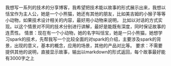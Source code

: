 我想写一系列的技术的分享博客，我希望把技术能以故事的形式展示出来，我想以恬宝作为主人公，她是一个小熊猫，她还有其他的朋友，比如美吉姆的小猴子等等小动物，如果技术设计相关的内容，最好用小动物来说明， 比如以对话的方式实现。以这个情景对不同的技术分别进行讲解，最好是能既有深度，同时保证故事的连贯性。
情景：现在有一个小动物，她的名字叫恬宝，她是一只小熊猫，她想学习spark的技术，先帮我写一个比较全面的对spark的介绍，主要涉及spark的背景，出现的意义，基本的概念，应用的场景，其他的产品对比等。
要求：不需要提供其他的说明，直接显示故事，输出以markdown的形式返回，每个故事最好能有3000字之上